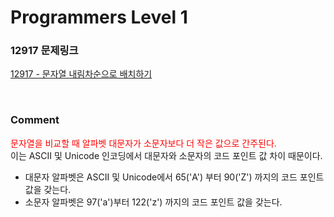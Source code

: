 # Programmers Level 1

### 12917 문제링크

[12917 - 문자열 내림차순으로 배치하기](https://school.programmers.co.kr/learn/courses/30/lessons/12917)

<br>

### Comment

<font color='red'>문자열을 비교할 때 알파벳 대문자가 소문자보다 더 작은 값으로 간주된다.</font>
<br>
이는 ASCII 및 Unicode 인코딩에서 대문자와 소문자의 코드 포인트 값 차이 때문이다.
<br>

-   대문자 알파벳은 ASCII 및 Unicode에서 65('A') 부터 90('Z') 까지의 코드 포인트 값을 갖는다.
-   소문자 알파벳은 97('a')부터 122('z') 까지의 코드 포인트 값을 갖는다.

